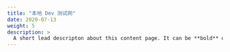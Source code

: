 ```yaml
---
title: "本地 Dev 测试网"
date: 2020-07-13
weight: 5
description: >
  A short lead descripton about this content page. It can be **bold** or _italic_ and can be split over multiple paragraphs.
---
```


